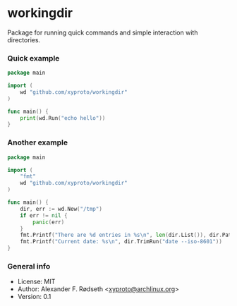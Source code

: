 # workingdir

Package for running quick commands and simple interaction with directories.

### Quick example

```go
package main

import (
	wd "github.com/xyproto/workingdir"
)

func main() {
	print(wd.Run("echo hello"))
}
```

### Another example

```go
package main

import (
	"fmt"
	wd "github.com/xyproto/workingdir"
)

func main() {
	dir, err := wd.New("/tmp")
	if err != nil {
		panic(err)
	}
	fmt.Printf("There are %d entries in %s\n", len(dir.List()), dir.Path())
	fmt.Printf("Current date: %s\n", dir.TrimRun("date --iso-8601"))
}
```

### General info

 * License: MIT
 * Author: Alexander F. Rødseth &lt;xyproto@archlinux.org&gt;
 * Version: 0.1
